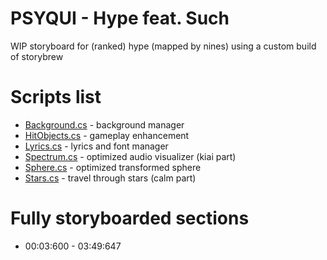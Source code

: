 # PSYQUI - Hype feat. Such
WIP storyboard for (ranked) hype (mapped by nines) using a custom build of storybrew
# Scripts list
* [Background.cs](http://github.com/nolife99/so-hype/blob/master/Background.cs) - background manager
* [HitObjects.cs](http://github.com/nolife99/so-hype/blob/master/HitObjects.cs) - gameplay enhancement
* [Lyrics.cs](http://github.com/nolife99/so-hype/blob/master/Lyrics.cs) - lyrics and font manager
* [Spectrum.cs](http://github.com/nolife99/so-hype/blob/master/Spectrum.cs) - optimized audio visualizer (kiai part)
* [Sphere.cs](http://github.com/nolife99/so-hype/blob/master/Sphere.cs) - optimized transformed sphere
* [Stars.cs](http://github.com/nolife99/so-hype/blob/master/Stars.cs) - travel through stars (calm part)
# Fully storyboarded sections
* 00:03:600 - 03:49:647

